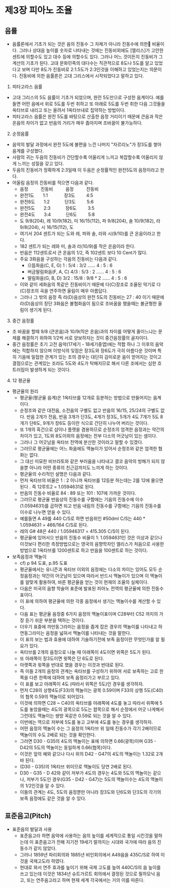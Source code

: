 # 제3장 피아노 조율
## 음률
- 음률론에서 기초가 되는 것은 음의 진동수 그 자체가 아니라 진동수에 의한 비율이다. 그러나 상대음 높이를 숫자로 나타내는 것에는 진동비외에도 [엘리스]가 고안한 센트에 의할수도 있고 대수 등에 의할수도 있다. 그러나 어느 것이든지 진동비가 그 계산의 기초가 된다. 고대 문화민족의 대다수는 직관적으로 8도나 5도를 알고 있었다고 보며 다만 8도가 진동비로 2:1.5도가 2:3인것을 이해하고 있었는지는 의문이다. 진동비에 의한 음률론은 고대 그리스에서 시작되었다고 말하고 있다.
1. 피타고라스 음률
  - 고대 그리스의 5도 음률이 기초가 되었으며, 완전 5도만으로 구성한 음계이다. 예를들면 어떤 음에서 위로 5도를 두번 취하고 또 아래로 5도를 두번 취한 다음 그것들을 옥타브로 내리고 또는 올려서 1옥타브내로 집약하는 방법이다.
  - 피타고라스 음률은 완전 5도를 바탕으로 산출한 음정 거리이기 때문에 큰음과 작은 온음의 차이가 없고 반음의 거리가 매우 좁아지며 조바꿈이 불가능하다.
2. 순정음률
  - 음악의 발달 과정에서 완전 5도에 불편을 느낀 나머지 "자르리노"가 장3도를 쌓아 음계를 구성했다. 
  - 사람의 귀는 두음의 진동비가 간단할수록 어울리게 느끼고 복잡할수록 어울리지 않게 느끼는 성질을 갖고 있다.
  - 두음의 진동비가 정확하게 2:3일때 이 두음은 순정률적인 완전5도의 음정이라고 한다. 
  - 어울림 음정의 진동비를 적으면 다음과 같다. 
    - 음정&nbsp;&nbsp;&nbsp;&nbsp;&nbsp;&nbsp;&nbsp;&nbsp;&nbsp;&nbsp;진동비&nbsp;&nbsp;&nbsp;&nbsp;&nbsp;&nbsp;&nbsp;&nbsp;&nbsp;&nbsp;음정&nbsp;&nbsp;&nbsp;&nbsp;&nbsp;&nbsp;&nbsp;&nbsp;&nbsp;&nbsp;진동비
    - 완전1도&nbsp;&nbsp;&nbsp;&nbsp;&nbsp;&nbsp;&nbsp;1:1&nbsp;&nbsp;&nbsp;&nbsp;&nbsp;&nbsp;&nbsp;&nbsp;&nbsp;&nbsp;&nbsp;&nbsp;&nbsp;장3도&nbsp;&nbsp;&nbsp;&nbsp;&nbsp;&nbsp;&nbsp;&nbsp;&nbsp;4:5
    - 완전8도&nbsp;&nbsp;&nbsp;&nbsp;&nbsp;&nbsp;&nbsp;1:2&nbsp;&nbsp;&nbsp;&nbsp;&nbsp;&nbsp;&nbsp;&nbsp;&nbsp;&nbsp;&nbsp;&nbsp;단3도&nbsp;&nbsp;&nbsp;&nbsp;&nbsp;&nbsp;&nbsp;&nbsp;&nbsp;5:6
    - 완전5도&nbsp;&nbsp;&nbsp;&nbsp;&nbsp;&nbsp;&nbsp;2:3&nbsp;&nbsp;&nbsp;&nbsp;&nbsp;&nbsp;&nbsp;&nbsp;&nbsp;&nbsp;&nbsp;&nbsp;장6도&nbsp;&nbsp;&nbsp;&nbsp;&nbsp;&nbsp;&nbsp;&nbsp;&nbsp;3:5
    - 완전4도&nbsp;&nbsp;&nbsp;&nbsp;&nbsp;&nbsp;&nbsp;3:4&nbsp;&nbsp;&nbsp;&nbsp;&nbsp;&nbsp;&nbsp;&nbsp;&nbsp;&nbsp;&nbsp;&nbsp;단6도&nbsp;&nbsp;&nbsp;&nbsp;&nbsp;&nbsp;&nbsp;&nbsp;&nbsp;5:8
    - 도 9/8(204), 레 10/9(182), 미 16/15(112), 파 9/8(204), 솔 10/9(182), 라 9/8(204), 시 16/15(112), 도 
    - 여기서 204 센트가 되는 도와 레, 파와 솔, 라와 시(9/10)를 큰 온음이라고 한다.
    - 182 센트가 되는 레와 미, 솔과 라(10/9)를 작은 온음이라 한다.
    - 반음은 112센트로서 큰 온음의 1/2, 즉 102센트 보다 10 Cent가 많다. 
    - 주요 3화음을 구성하는 각음의 진동비는 다음과 같다.
      - 으뜸화음(C, E, G) 1 : 5/4 : 3/2 ...... 4 : 5 : 6
      - 버금딸림화음(F, A, C) 4/3 : 5/3 : 2 ...... 4 : 5 : 6
      - 딸림화음(G, B, D) 3/2 : 15/8 : 9/8 * 2 ...... 4 : 5 : 6
    - 이와 같이 세화음의 똑같은 진동비이기 때문에 다(C)장조로 조율된 악기로 다(C)장조의 곡을 연주하면 울림이 매우 아름답다.
    - 그러나 그 밖의 음정 즉 라(D)음상의 완전 5도의 진동비는 27 : 40 이기 때문에 라(D)음상의 장단 3화음은 불협화음이 됨으로 조바꿈을 했을때는 불균형한 울림이 생기게 된다.
3. 중간 음정률
  - 조 바꿈을 할때 9/8 (큰온음)과 10/9(작은 온음)과의 차이를 어떻게 줄이느냐는 문제를 해결하기 위하여 1/2씩 서로 양보하자는 것이 중간음정률의 골자이다.
  - 중간 음정률은 초기 고전 음악(17세기 - 18세기중엽)에는 적합 하나 그 이후의 음악에는 적합하지 않으며 이방식의 잊점은 장3도와 장6도가 극히 아름다운 것이며 특히 기음에 밀접한 관계가 있는 조의 경우는 대단히 감미로운 음이 얻어지는 것이고 결점으로는 관계있는 조라도 5도와 4도가 탁해지므로 해서 다른 조에서는 심한 흐트러짐이 발생하게 되는 것이다.
4. 12 평균율 
  - 평균율의 원리
    - 평균율(평균율 음계)은 1옥타브를 12개로 등분하는 방법으로 만들어지는 음계이다.
    - 순정조와 같은 대전음, 소전음의 구별도 없고 반음의 16/15, 25/24의 구별도 없다. 반음 2개가 전음, 반음 3개가 단3도, 4개가 장3도, 5개가 4도 7개가 5도 8개가 단6도, 9개가 장6도 등이란 식으로 간단히 나누어 버리는 것이다.
    - 또 1개의 흑건으로 샵이나 플랫을 겸용하므로 순정조의 엄격한 음정과는 약간의 차이가 있고, 1도와 8도이외의 음정에는 전부 다소의 어긋남이 있는 셈이다.
    - 그러나 그 어긋남을 옥타브 전역에 분산한 것이라고 말할 수 있겠다. 
    - 그러므로 평균율에는 어느 화음에도 맥놀이가 있어서 순정조와 같은 엄격한 협화는 없다.
    - 그 대신 미묘한 비브라토와 같은 부러움을 나타내고 결코 음악의 방해가 되지 않을뿐 아니라 어떤 종류의 친근감까지도 느끼게 하는 것이다.
    - 평균율의 수리적인 설명은 다음과 같다.
    - 먼저 옥타브의 비율은 1 : 2 이니까 옥타브를 12등분 하는데는 2를 12에 물으면 된다 . 즉 12루트2 = 1.0594631로 된다.
    - 반음의 진동수 비율로 84 : 89 또는 101 : 107에 가까운 것이다.
    - 그러므로 평균율 반음상의 진동수를 구함에는 기음의 진동수에 이수 (1.0594631)를 곱하면 되고 반음 내림의 진동수를 구함에는 기음의 진동수를 이수로 나누면 얻을 수 있다.
    - 예를들면 A 49를 440 C/S로 하면 반음위인 #50dml C/S는 440 * 1.0594631 = 466/164 C/S로 된다.
    - 레의 G# 48은 440 / 1.05946317 = 415.305 C/S이 된다.
    - 평균율에 있어서으 반음의 진동수 비율이 1: 1.0594631인 것은 이상과 같으나 이것보다 편리한 측정방법으로는 영국의 음향학자인 엘리스가 처음으로 사용한 방법으로 1옥타브를 1200센트로 하고 반음을 100센트로 하는 것이다.
  - 보족음정과 맥놀이 
    - cf) p 94 도표, p.95 도표   
    - 평균율에서는 유니즌과 옥타브 이외의 음정에는 다소의 차이는 있어도 모두 순정음정과는 약간의 어긋남이 있으며 따라서 반드시 맥놀이가 있으며 이 맥놀이를 알맞게 활용하여, 바른 평균율을 얻는 것이 현재의 조율의 실체이다.
    - 다음은 미국의 음향 학술어 표준에 발표된 피아노 전역의 평균율에 의한 진동수표이다. 
    - 이 표에 의하여 평균율에 의한 각종 음정에서 생기는 맥놀이수를 계산할 수 있다.
    - 다음 표는 평균율 음정중 6가지 음정의 맥놀이표이며 C28부터 C52 까지의 가장 듣기 쉬운 부분을 택하는 것이다. 
    - 더우기 표중에 까만동그라미는 음정을 좁게 잡은 경우의 맥놀이를 나타내고 하연동그라미는 음정을 넓혀서 맥놀이를 나타내는 것을 말한다. 
    - 이 표의 보는 법과 효용에 대하여 기술하기전에 보족 음정이란 무엇인가를 알 필요가 있다. 
    - 옥타브를 2개의 음정으로 나눌 때 아래쪽이 4도이면 위쪽은 5도가 된다. 
    - 또 아래쪽이 장3도이면 윗쪽은 단 6도로 된다. 
    - 아랫쪽과 윗쪽을 반대로 했을 경우는 이것과 반대로 된다.
    - 즉 이들 2개의 음정의 관계는 옥타브를 구성하기 위하여 서로 보족하는 고로 한쪽을 다른 한쪽에 대하여 보족 음정리가고 부르고 있다.
    - 이 표를 보고 아래쪽이 4도 (따라서 위쪽은 5도)인 경우를 생각하자.
    - 먼저 C28의 상향4도(F33)의 맥놀이는 광목 0.59이며 F33의 상행 5도(C40)의 협목 0.59의 맥놀이로 되어있다. 
    - 이것에 의하면 C28 ~ C40의 옥타브를 아래쪽에 4도를 놓고 따라서 위쪽에 5도를 놓았을때는 4도의 광목으로 5도는 햡목으로 해서 순정에서 어긋 나게해서 그런데도 맥놀이는 쌍방 꼭같은 0.59로 되는 것을 알 수 있다.
    - 이번에는 역으로 저부에 5도를 놓고 고부에 4도를 놓는 경우를 생각하자.
    - 어떤 음정의 맥놀이 수는 그 음정의 1옥타브 위 일때 진동수가 각기 2배이므로 맥놀이의 수도 2배로 되는 것을 확인한다.
    - 그러면 D30 - G35의 4도의 맥놀이는 표에 의하면 0.66(광목)이며 G35 - D42의 5도의 맥놀이는 동일하게 0.66(협목)이다.
    - 이것은 앞의 예와 같으나 다시 위의 D42 - G47의 4도의 맥놀이는 1.32로 2개바 된다.
    - (D30 - G35)의 1옥타브 위이므로 맥놀이도 당연 2배로 된다.
    - D30 - G35 - D 42와 같이 저부가 4도의 경우는 4도와 5도의 맥놀이는 같으나, 저부가 5도인 경우(G35 - D42 - G47)는 5도의 맥놀이수는 4도의 맥놀이의 1/2인것을 알 수 있다.
    - 이들의 관계는 4도, 5도의 음정뿐만 아니라 장3도와 단6도와 단3도의 각기의 보족 음정에도 같은 것을 알 수 있다.
## 표준음고(Pitch)
  - 표준음의 발달과 사용
    - 표준음고라 하면 음악에 사용하는 음의 높이를 세계적으로 통일 시킨것을 말하는데 이 표준음고가 전해 지기전 19세기 말까지는 시대와 국가에 따라 음의 진동수가 같지 않았다.
    - 그러나 1859년 파리회의와 1885년 비인회의에서 A49음을 435C/S로 하여 이것을 국제고도라 하였다.
    - 현대로 와서 연주 효과를 높이기 위해 국제 고도를 높여 440C/S의 음 높이를 쓰고 있는데 이것은 1834년 슈트가르트 회의에서 결정된 것으로 필하모닉 음고, 또는 연주음고라고 하며 현재 세계 각국에서는 거의 이를 따른다.
